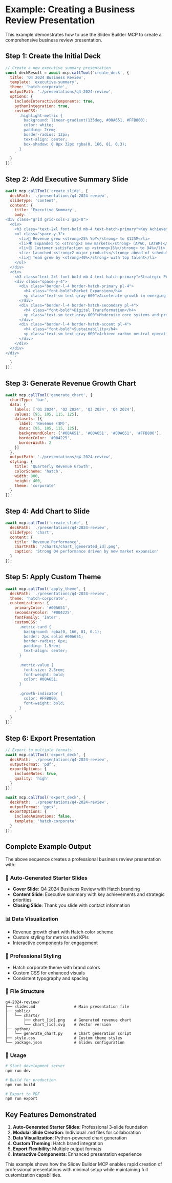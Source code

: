 # Example: Creating a Business Review Presentation

This example demonstrates how to use the Slidev Builder MCP to create a comprehensive business review presentation.

## Step 1: Create the Initial Deck

```javascript
// Create a new executive summary presentation
const deckResult = await mcp.callTool('create_deck', {
  title: 'Q4 2024 Business Review',
  template: 'executive-summary',
  theme: 'hatch-corporate',
  outputPath: './presentations/q4-2024-review',
  options: {
    includeInteractiveComponents: true,
    pythonIntegration: true,
    customCSS: `
      .highlight-metric {
        background: linear-gradient(135deg, #00A651, #FFB800);
        color: white;
        padding: 2rem;
        border-radius: 12px;
        text-align: center;
        box-shadow: 0 8px 32px rgba(0, 166, 81, 0.3);
      }
    `
  }
});
```

## Step 2: Add Executive Summary Slide

```javascript
await mcp.callTool('create_slide', {
  deckPath: './presentations/q4-2024-review',
  slideType: 'content',
  content: {
    title: 'Executive Summary',
    body: `
<div class="grid grid-cols-2 gap-8">
  <div>
    <h3 class="text-2xl font-bold mb-4 text-hatch-primary">Key Achievements</h3>
    <ul class="space-y-3">
      <li>🚀 Revenue grew <strong>25% YoY</strong> to $125M</li>
      <li>🌍 Expanded to <strong>3 new markets</strong> (APAC, LATAM)</li>
      <li>😊 Customer satisfaction up <strong>15%</strong> to 94%</li>
      <li>⚡ Launched <strong>2 major products</strong> ahead of schedule</li>
      <li>👥 Team grew by <strong>40%</strong> with top talent</li>
    </ul>
  </div>
  <div>
    <h3 class="text-2xl font-bold mb-4 text-hatch-primary">Strategic Priorities</h3>
    <div class="space-y-4">
      <div class="border-l-4 border-hatch-primary pl-4">
        <h4 class="font-bold">Market Expansion</h4>
        <p class="text-sm text-gray-600">Accelerate growth in emerging markets</p>
      </div>
      <div class="border-l-4 border-hatch-secondary pl-4">
        <h4 class="font-bold">Digital Transformation</h4>
        <p class="text-sm text-gray-600">Modernize core systems and processes</p>
      </div>
      <div class="border-l-4 border-hatch-accent pl-4">
        <h4 class="font-bold">Sustainability</h4>
        <p class="text-sm text-gray-600">Achieve carbon neutral operations by 2025</p>
      </div>
    </div>
  </div>
</div>
    `
  }
});
```

## Step 3: Generate Revenue Growth Chart

```javascript
await mcp.callTool('generate_chart', {
  chartType: 'bar',
  data: {
    labels: ['Q1 2024', 'Q2 2024', 'Q3 2024', 'Q4 2024'],
    values: [95, 105, 115, 125],
    datasets: [{
      label: 'Revenue ($M)',
      data: [95, 105, 115, 125],
      backgroundColor: ['#00A651', '#00A651', '#00A651', '#FFB800'],
      borderColor: '#004225',
      borderWidth: 2
    }]
  },
  outputPath: './presentations/q4-2024-review',
  styling: {
    title: 'Quarterly Revenue Growth',
    colorScheme: 'hatch',
    width: 800,
    height: 400,
    theme: 'corporate'
  }
});
```

## Step 4: Add Chart to Slide

```javascript
await mcp.callTool('create_slide', {
  deckPath: './presentations/q4-2024-review',
  slideType: 'chart',
  content: {
    title: 'Revenue Performance',
    chartPath: '/charts/chart_[generated_id].png',
    caption: 'Strong Q4 performance driven by new market expansion'
  }
});
```

## Step 5: Apply Custom Theme

```javascript
await mcp.callTool('apply_theme', {
  deckPath: './presentations/q4-2024-review',
  theme: 'hatch-corporate',
  customizations: {
    primaryColor: '#00A651',
    secondaryColor: '#004225',
    fontFamily: 'Inter',
    customCSS: `
      .metric-card {
        background: rgba(0, 166, 81, 0.1);
        border: 2px solid #00A651;
        border-radius: 8px;
        padding: 1.5rem;
        text-align: center;
      }
      
      .metric-value {
        font-size: 2.5rem;
        font-weight: bold;
        color: #00A651;
      }
      
      .growth-indicator {
        color: #FFB800;
        font-weight: bold;
      }
    `
  }
});
```

## Step 6: Export Presentation

```javascript
// Export to multiple formats
await mcp.callTool('export_deck', {
  deckPath: './presentations/q4-2024-review',
  outputFormat: 'pdf',
  exportOptions: {
    includeNotes: true,
    quality: 'high'
  }
});

await mcp.callTool('export_deck', {
  deckPath: './presentations/q4-2024-review',
  outputFormat: 'pptx',
  exportOptions: {
    includeAnimations: false,
    template: 'hatch-corporate'
  }
});
```

## Complete Example Output

The above sequence creates a professional business review presentation with:

### 🎯 **Auto-Generated Starter Slides**
- **Cover Slide**: Q4 2024 Business Review with Hatch branding
- **Content Slide**: Executive summary with key achievements and strategic priorities
- **Closing Slide**: Thank you slide with contact information

### 📊 **Data Visualization**
- Revenue growth chart with Hatch color scheme
- Custom styling for metrics and KPIs
- Interactive components for engagement

### 🎨 **Professional Styling**
- Hatch corporate theme with brand colors
- Custom CSS for enhanced visuals
- Consistent typography and spacing

### 📁 **File Structure**
```
q4-2024-review/
├── slides.md                 # Main presentation file
├── public/
│   └── charts/
│       ├── chart_[id].png    # Generated revenue chart
│       └── chart_[id].svg    # Vector version
├── python/
│   └── generate_chart.py     # Chart generation script
├── style.css                 # Custom theme styles
└── package.json              # Slidev configuration
```

### 🚀 **Usage**
```bash
# Start development server
npm run dev

# Build for production
npm run build

# Export to PDF
npm run export
```

## Key Features Demonstrated

1. **Auto-Generated Starter Slides**: Professional 3-slide foundation
2. **Modular Slide Creation**: Individual .md files for collaboration
3. **Data Visualization**: Python-powered chart generation
4. **Custom Theming**: Hatch brand integration
5. **Export Flexibility**: Multiple output formats
6. **Interactive Components**: Enhanced presentation experience

This example shows how the Slidev Builder MCP enables rapid creation of professional presentations with minimal setup while maintaining full customization capabilities.
